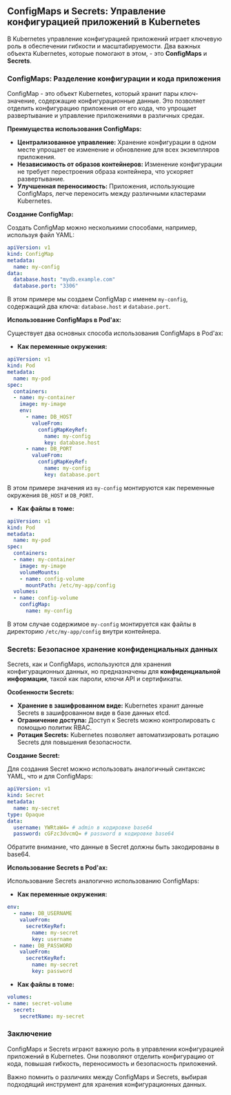 ## ConfigMaps и Secrets: Управление конфигурацией приложений в Kubernetes

В Kubernetes управление конфигурацией приложений играет ключевую роль в обеспечении гибкости и масштабируемости. Два важных объекта Kubernetes, которые помогают в этом, - это **ConfigMaps** и **Secrets**.

### ConfigMaps: Разделение конфигурации и кода приложения

ConfigMap - это объект Kubernetes, который хранит пары ключ-значение, содержащие конфигурационные данные. Это позволяет отделить конфигурацию приложения от его кода, что упрощает развертывание и управление приложениями в различных средах.

**Преимущества использования ConfigMaps:**

* **Централизованное управление:** Хранение конфигурации в одном месте упрощает ее изменение и обновление для всех экземпляров приложения.
* **Независимость от образов контейнеров:** Изменение конфигурации не требует перестроения образа контейнера, что ускоряет развертывание.
* **Улучшенная переносимость:** Приложения, использующие ConfigMaps, легче переносить между различными кластерами Kubernetes.

**Создание ConfigMap:**

Создать ConfigMap можно несколькими способами, например, используя файл YAML:

```yaml
apiVersion: v1
kind: ConfigMap
metadata:
  name: my-config
data:
  database.host: "mydb.example.com"
  database.port: "3306"
```

В этом примере мы создаем ConfigMap с именем `my-config`, содержащий два ключа: `database.host` и `database.port`.

**Использование ConfigMaps в Pod'ах:**

Существует два основных способа использования ConfigMaps в Pod'ах:

* **Как переменные окружения:**

```yaml
apiVersion: v1
kind: Pod
metadata:
  name: my-pod
spec:
  containers:
  - name: my-container
    image: my-image
    env:
      - name: DB_HOST
        valueFrom:
          configMapKeyRef:
            name: my-config
            key: database.host
      - name: DB_PORT
        valueFrom:
          configMapKeyRef:
            name: my-config
            key: database.port
```

В этом примере значения из `my-config` монтируются как переменные окружения `DB_HOST` и `DB_PORT`.

* **Как файлы в томе:**

```yaml
apiVersion: v1
kind: Pod
metadata:
  name: my-pod
spec:
  containers:
  - name: my-container
    image: my-image
    volumeMounts:
    - name: config-volume
      mountPath: /etc/my-app/config
  volumes:
  - name: config-volume
    configMap:
      name: my-config
```

В этом случае содержимое `my-config` монтируется как файлы в директорию `/etc/my-app/config` внутри контейнера.

### Secrets: Безопасное хранение конфиденциальных данных

Secrets, как и ConfigMaps, используются для хранения конфигурационных данных, но предназначены для **конфиденциальной информации**, такой как пароли, ключи API и сертификаты. 

**Особенности Secrets:**

* **Хранение в зашифрованном виде:** Kubernetes хранит данные Secrets в зашифрованном виде в базе данных etcd.
* **Ограничение доступа:** Доступ к Secrets можно контролировать с помощью политик RBAC.
* **Ротация Secrets:** Kubernetes позволяет автоматизировать ротацию Secrets для повышения безопасности.

**Создание Secret:**

Для создания Secret можно использовать аналогичный синтаксис YAML, что и для ConfigMaps:

```yaml
apiVersion: v1
kind: Secret
metadata:
  name: my-secret
type: Opaque
data:
  username: YWRtaW4= # admin в кодировке base64
  password: cGFzc3dvcmQ= # password в кодировке base64
```

Обратите внимание, что данные в Secret должны быть закодированы в base64.

**Использование Secrets в Pod'ах:**

Использование Secrets аналогично использованию ConfigMaps:

* **Как переменные окружения:**

```yaml
env:
  - name: DB_USERNAME
    valueFrom:
      secretKeyRef:
        name: my-secret
        key: username
  - name: DB_PASSWORD
    valueFrom:
      secretKeyRef:
        name: my-secret
        key: password
```

* **Как файлы в томе:**

```yaml
volumes:
- name: secret-volume
  secret:
    secretName: my-secret
```

### Заключение

ConfigMaps и Secrets играют важную роль в управлении конфигурацией приложений в Kubernetes. Они позволяют отделить конфигурацию от кода, повышая гибкость, переносимость и безопасность приложений. 

Важно помнить о различиях между ConfigMaps и Secrets, выбирая подходящий инструмент для хранения конфигурационных данных. 

